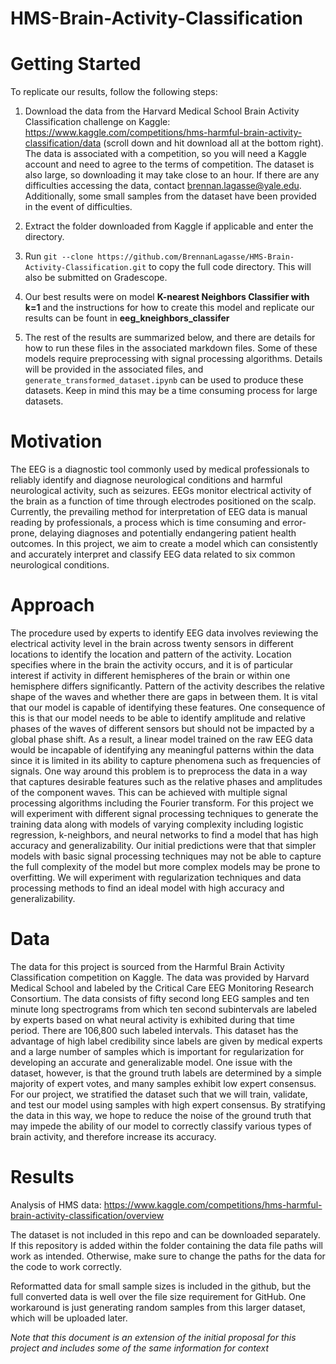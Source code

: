 # HMS-Brain-Activity-Classification

# Getting Started
To replicate our results, follow the following steps:

1. Download the data from the Harvard Medical School Brain Activity Classification challenge on Kaggle: https://www.kaggle.com/competitions/hms-harmful-brain-activity-classification/data (scroll down and hit download all at the bottom right). The data is associated with a competition, so you will need a Kaggle account and need to agree to the terms of competition. The dataset is also large, so downloading it may take close to an hour. If there are any difficulties accessing the data, contact brennan.lagasse@yale.edu. Additionally, some small samples from the dataset have been provided in the event of difficulties.

2. Extract the folder downloaded from Kaggle if applicable and enter the directory.

3. Run `git --clone https://github.com/BrennanLagasse/HMS-Brain-Activity-Classification.git` to copy the full code directory. This will also be submitted on Gradescope.

4. Our best results were on model **K-nearest Neighbors Classifier with k=1** and the instructions for how to create this model and replicate our results can be fount in **eeg_kneighbors_classifer**

5. The rest of the results are summarized below, and there are details for how to run these files in the associated markdown files. Some of these models require preprocessing with signal processing algorithms. Details will be provided in the associated files, and `generate_transformed_dataset.ipynb` can be used to produce these datasets. Keep in mind this may be a time consuming process for large datasets.

# Motivation
The EEG is a diagnostic tool commonly used by medical professionals to reliably identify and diagnose neurological conditions and harmful neurological activity, such as seizures. EEGs monitor electrical activity of the brain as a function of time through electrodes positioned on the scalp. Currently, the prevailing method for interpretation of EEG data is manual reading by professionals, a process which is time consuming and error-prone, delaying diagnoses and potentially endangering patient health outcomes. In this project, we aim to create a model which can consistently and accurately interpret and classify EEG data related to six common neurological conditions.

# Approach
The procedure used by experts to identify EEG data involves reviewing the electrical activity level in the brain across twenty sensors in different locations to identify the location and pattern of the activity. Location specifies where in the brain the activity occurs, and it is of particular interest if activity in different hemispheres of the brain or within one hemisphere differs significantly. Pattern of the activity describes the relative shape of the waves and whether there are gaps in between them. It is vital that our model is capable of identifying these features. One consequence of this is that our model needs to be able to identify amplitude and relative phases of the waves of different sensors but should not be impacted by a global phase shift. As a result, a linear model trained on the raw EEG data would be incapable of identifying any meaningful patterns within the data since it is limited in its ability to capture phenomena such as frequencies of signals. One way around this problem is to preprocess the data in a way that captures desirable features such as the relative phases and amplitudes of the component waves. This can be achieved with multiple signal processing algorithms including the Fourier transform. For this project we will experiment with different signal processing techniques to generate the training data along with models of varying complexity including logistic regression, k-neighbors, and neural networks to find a model that has high accuracy and generalizability. Our initial predictions were that that simpler models with basic signal processing techniques may not be able to capture the full complexity of the model but more complex models may be prone to overfitting. We will experiment with regularization techniques and data processing methods to find an ideal model with high accuracy and generalizability.

# Data
The data for this project is sourced from the Harmful Brain Activity Classification competition on Kaggle. The data was provided by Harvard Medical School and labeled by the Critical Care EEG Monitoring Research Consortium. The data consists of fifty second long EEG samples and ten minute long spectrograms from which ten second subintervals are labeled by experts based on what neural activity is exhibited during that time period. There are 106,800 such labeled intervals. This dataset has the advantage of high label credibility since labels are given by medical experts and a large number of samples which is important for regularization for developing an accurate and generalizable model. One issue with the dataset, however, is that the ground truth labels are determined by a simple majority of expert votes, and many samples exhibit low expert consensus. For our project, we stratified the dataset such that we will train, validate, and test our model using samples with high expert consensus. By stratifying the data in this way, we hope to reduce the noise of the ground truth that may impede the ability of our model to correctly classify various types of brain activity, and therefore increase its accuracy.

# Results

Analysis of HMS data: https://www.kaggle.com/competitions/hms-harmful-brain-activity-classification/overview

The dataset is not included in this repo and can be downloaded separately. If this repository is added within the folder containing the data file paths will work as intended. Otherwise, make sure to change the paths for the data for the code to work correctly.

Reformatted data for small sample sizes is included in the github, but the full converted data is well over the file size requirement for GitHub. One workaround is just generating random samples from this larger dataset, which will be uploaded later.

*Note that this document is an extension of the initial proposal for this project and includes some of the same information for context* 